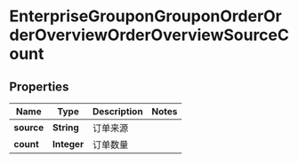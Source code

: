 # EnterpriseGrouponGrouponOrderOrderOverviewOrderOverviewSourceCount

## Properties
Name | Type | Description | Notes
------------ | ------------- | ------------- | -------------
**source** | **String** | 订单来源 | 
**count** | **Integer** | 订单数量 | 
